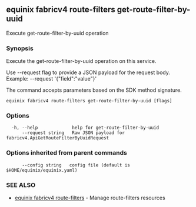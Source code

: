 ## equinix fabricv4 route-filters get-route-filter-by-uuid

Execute get-route-filter-by-uuid operation

### Synopsis

Execute the get-route-filter-by-uuid operation on this service.

Use --request flag to provide a JSON payload for the request body.
Example: --request '{"field":"value"}'

The command accepts parameters based on the SDK method signature.

```
equinix fabricv4 route-filters get-route-filter-by-uuid [flags]
```

### Options

```
  -h, --help             help for get-route-filter-by-uuid
      --request string   Raw JSON payload for fabricv4.ApiGetRouteFilterByUuidRequest
```

### Options inherited from parent commands

```
      --config string   config file (default is $HOME/equinix/equinix.yaml)
```

### SEE ALSO

* [equinix fabricv4 route-filters](equinix_fabricv4_route-filters.md)	 - Manage route-filters resources

